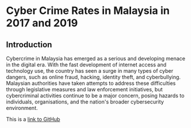 # Cyber Crime Rates in Malaysia in 2017 and 2019

## Introduction
Cybercrime in Malaysia has emerged as a serious and developing menace in the digital era. With the fast development of internet access and technology use, the country has seen a surge in many types of cyber dangers, such as online fraud, hacking, identity theft, and cyberbullying. Malaysian authorities have taken attempts to address these difficulties through legislative measures and law enforcement initiatives, but cybercriminal activities continue to be a major concern, posing hazards to individuals, organisations, and the nation's broader cybersecurity environment.

This is a [link to GitHub](https://www.github.com/)







